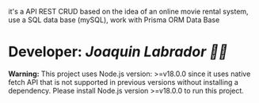 it's a API REST CRUD based on the idea of an online movie rental system, use a SQL data base (mySQL), work with Prisma ORM Data Base

# Developer: *Joaquin Labrador 👨‍💻*

**Warning:** This project uses Node.js version: >=v18.0.0 since it uses native fetch API that is not supported in previous versions without installing a dependency. Please install Node.js version >=v18.0.0 to run this project.

